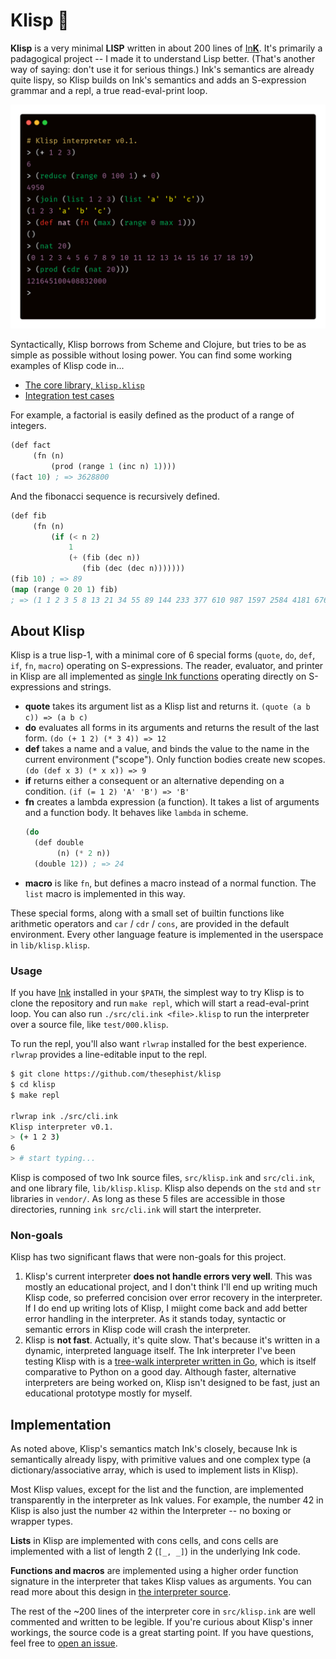 # Klisp 🐍

**Klisp** is a very minimal **LISP** written in about 200 lines of [In**K**](https://dotink.co). It's primarily a padagogical project -- I made it to understand Lisp better. (That's another way of saying: don't use it for serious things.) Ink's semantics are already quite lispy, so Klisp builds on Ink's semantics and adds an S-expression grammar and a repl, a true read-eval-print loop.

![Examples in a Klisp repl](docs/term.png)

Syntactically, Klisp borrows from Scheme and Clojure, but tries to be as simple as possible without losing power. You can find some working examples of Klisp code in...

- [The core library, `klisp.klisp`](lib/klisp.klisp)
- [Integration test cases](test/)

For example, a factorial is easily defined as the product of a range of integers.

```lisp
(def fact
     (fn (n)
         (prod (range 1 (inc n) 1))))
(fact 10) ; => 3628800
```

And the fibonacci sequence is recursively defined.

```lisp
(def fib
     (fn (n)
         (if (< n 2)
             1
             (+ (fib (dec n))
                (fib (dec (dec n)))))))
(fib 10) ; => 89
(map (range 0 20 1) fib)
; => (1 1 2 3 5 8 13 21 34 55 89 144 233 377 610 987 1597 2584 4181 6765)
```

## About Klisp

Klisp is a true lisp-1, with a minimal core of 6 special forms (`quote`, `do`, `def`, `if`, `fn`, `macro`) operating on S-expressions. The reader, evaluator, and printer in Klisp are all implemented as [single Ink functions](src/klisp.ink) operating directly on S-expressions and strings.

- **quote** takes its argument list as a Klisp list and returns it. `(quote (a b c)) => (a b c)`
- **do** evaluates all forms in its arguments and returns the result of the last form. `(do (+ 1 2) (* 3 4)) => 12`
- **def** takes a name and a value, and binds the value to the name in the current environment ("scope"). Only function bodies create new scopes. `(do (def x 3) (* x x)) => 9`
- **if** returns either a consequent or an alternative depending on a condition. `(if (= 1 2) 'A' 'B') => 'B'`
- **fn** creates a lambda expression (a function). It takes a list of arguments and a function body. It behaves like `lambda` in scheme.
    ```lisp
    (do
      (def double
           (n) (* 2 n))
      (double 12)) ; => 24
    ```
- **macro** is like `fn`, but defines a macro instead of a normal function. The `list` macro is implemented in this way.

These special forms, along with a small set of builtin functions like arithmetic operators and `car` / `cdr` / `cons`, are provided in the default environment. Every other language feature is implemented in the userspace in `lib/klisp.klisp`.

### Usage

If you have [Ink](https://dotink.co) installed in your `$PATH`, the simplest way to try Klisp is to clone the repository and run `make repl`, which will start a read-eval-print loop. You can also run `./src/cli.ink <file>.klisp` to run the interpreter over a source file, like `test/000.klisp`.

To run the repl, you'll also want `rlwrap` installed for the best experience. `rlwrap` provides a line-editable input to the repl.

```sh
$ git clone https://github.com/thesephist/klisp
$ cd klisp
$ make repl

rlwrap ink ./src/cli.ink
Klisp interpreter v0.1.
> (+ 1 2 3)
6
> # start typing...
```

Klisp is composed of two Ink source files, `src/klisp.ink` and `src/cli.ink`, and one library file, `lib/klisp.klisp`. Klisp also depends on the `std` and `str` libraries in `vendor/`. As long as these 5 files are accessible in those directories, running `ink src/cli.ink` will start the interpreter.

### Non-goals

Klisp has two significant flaws that were non-goals for this project.

1. Klisp's current interpreter **does not handle errors very well**. This was mostly an educational project, and I don't think I'll end up writing much Klisp code, so preferred concision over error recovery in the interpreter. If I do end up writing lots of Klisp, I miight come back and add better error handling in the interpreter. As it stands today, syntactic or semantic errors in Klisp code will crash the interpreter.
2. Klisp is **not fast**. Actually, it's quite slow. That's because it's written in a dynamic, interpreted language itself. The Ink interpreter I've been testing Klisp with is a [tree-walk interpreter written in Go](https://dotink.co), which is itself comparative to Python on a good day. Although faster, alternative interpreters are being worked on, Klisp isn't designed to be fast, just an educational prototype mostly for myself.

## Implementation

As noted above, Klisp's semantics match Ink's closely, because Ink is semantically already lispy, with primitive values and one complex type (a dictionary/associative array, which is used to implement lists in Klisp).

Most Klisp values, except for the list and the function, are implemented transparently in the interpreter as Ink values. For example, the number 42 in Klisp is also just the number `42` within the Interpreter -- no boxing or wrapper types.

**Lists** in Klisp are implemented with cons cells, and cons cells are implemented with a list of length 2 (`[_, _]`) in the underlying Ink code.

**Functions and macros** are implemented using a higher order function signature in the interpreter that takes Klisp values as arguments. You can read more about this design in [the interpreter source](https://github.com/thesephist/klisp/blob/main/src/klisp.ink#L172).

The rest of the ~200 lines of the interpreter core in `src/klisp.ink` are well commented and written to be legible. If you're curious about Klisp's inner workings, the source code is a great starting point. If you have questions, feel free to [open an issue](https://github.com/thesephist/klisp/issues).
